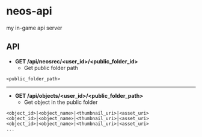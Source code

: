 # neos-api

my in-game api server

## API

- **GET /api/neosrec/<user_id>/<public_folder_id>**  
  - Get public folder path
```
<public_folder_path>
```
---
- **GET /api/objects/<user_id>/<public_folder_path>**
  - Get object in the public folder
```
<object_id>|<object_name>|<thumbnail_uri>|<asset_uri>
<object_id>|<object_name>|<thumbnail_uri>|<asset_uri>
<object_id>|<object_name>|<thumbnail_uri>|<asset_uri>
...
```
